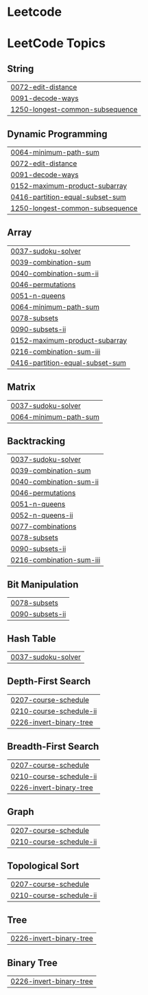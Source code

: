 # Leetcode
<!---LeetCode Topics Start-->
# LeetCode Topics
## String
|  |
| ------- |
| [0072-edit-distance](https://github.com/NANTHITHA-P/Leetcode/tree/master/0072-edit-distance) |
| [0091-decode-ways](https://github.com/NANTHITHA-P/Leetcode/tree/master/0091-decode-ways) |
| [1250-longest-common-subsequence](https://github.com/NANTHITHA-P/Leetcode/tree/master/1250-longest-common-subsequence) |
## Dynamic Programming
|  |
| ------- |
| [0064-minimum-path-sum](https://github.com/NANTHITHA-P/Leetcode/tree/master/0064-minimum-path-sum) |
| [0072-edit-distance](https://github.com/NANTHITHA-P/Leetcode/tree/master/0072-edit-distance) |
| [0091-decode-ways](https://github.com/NANTHITHA-P/Leetcode/tree/master/0091-decode-ways) |
| [0152-maximum-product-subarray](https://github.com/NANTHITHA-P/Leetcode/tree/master/0152-maximum-product-subarray) |
| [0416-partition-equal-subset-sum](https://github.com/NANTHITHA-P/Leetcode/tree/master/0416-partition-equal-subset-sum) |
| [1250-longest-common-subsequence](https://github.com/NANTHITHA-P/Leetcode/tree/master/1250-longest-common-subsequence) |
## Array
|  |
| ------- |
| [0037-sudoku-solver](https://github.com/NANTHITHA-P/Leetcode/tree/master/0037-sudoku-solver) |
| [0039-combination-sum](https://github.com/NANTHITHA-P/Leetcode/tree/master/0039-combination-sum) |
| [0040-combination-sum-ii](https://github.com/NANTHITHA-P/Leetcode/tree/master/0040-combination-sum-ii) |
| [0046-permutations](https://github.com/NANTHITHA-P/Leetcode/tree/master/0046-permutations) |
| [0051-n-queens](https://github.com/NANTHITHA-P/Leetcode/tree/master/0051-n-queens) |
| [0064-minimum-path-sum](https://github.com/NANTHITHA-P/Leetcode/tree/master/0064-minimum-path-sum) |
| [0078-subsets](https://github.com/NANTHITHA-P/Leetcode/tree/master/0078-subsets) |
| [0090-subsets-ii](https://github.com/NANTHITHA-P/Leetcode/tree/master/0090-subsets-ii) |
| [0152-maximum-product-subarray](https://github.com/NANTHITHA-P/Leetcode/tree/master/0152-maximum-product-subarray) |
| [0216-combination-sum-iii](https://github.com/NANTHITHA-P/Leetcode/tree/master/0216-combination-sum-iii) |
| [0416-partition-equal-subset-sum](https://github.com/NANTHITHA-P/Leetcode/tree/master/0416-partition-equal-subset-sum) |
## Matrix
|  |
| ------- |
| [0037-sudoku-solver](https://github.com/NANTHITHA-P/Leetcode/tree/master/0037-sudoku-solver) |
| [0064-minimum-path-sum](https://github.com/NANTHITHA-P/Leetcode/tree/master/0064-minimum-path-sum) |
## Backtracking
|  |
| ------- |
| [0037-sudoku-solver](https://github.com/NANTHITHA-P/Leetcode/tree/master/0037-sudoku-solver) |
| [0039-combination-sum](https://github.com/NANTHITHA-P/Leetcode/tree/master/0039-combination-sum) |
| [0040-combination-sum-ii](https://github.com/NANTHITHA-P/Leetcode/tree/master/0040-combination-sum-ii) |
| [0046-permutations](https://github.com/NANTHITHA-P/Leetcode/tree/master/0046-permutations) |
| [0051-n-queens](https://github.com/NANTHITHA-P/Leetcode/tree/master/0051-n-queens) |
| [0052-n-queens-ii](https://github.com/NANTHITHA-P/Leetcode/tree/master/0052-n-queens-ii) |
| [0077-combinations](https://github.com/NANTHITHA-P/Leetcode/tree/master/0077-combinations) |
| [0078-subsets](https://github.com/NANTHITHA-P/Leetcode/tree/master/0078-subsets) |
| [0090-subsets-ii](https://github.com/NANTHITHA-P/Leetcode/tree/master/0090-subsets-ii) |
| [0216-combination-sum-iii](https://github.com/NANTHITHA-P/Leetcode/tree/master/0216-combination-sum-iii) |
## Bit Manipulation
|  |
| ------- |
| [0078-subsets](https://github.com/NANTHITHA-P/Leetcode/tree/master/0078-subsets) |
| [0090-subsets-ii](https://github.com/NANTHITHA-P/Leetcode/tree/master/0090-subsets-ii) |
## Hash Table
|  |
| ------- |
| [0037-sudoku-solver](https://github.com/NANTHITHA-P/Leetcode/tree/master/0037-sudoku-solver) |
## Depth-First Search
|  |
| ------- |
| [0207-course-schedule](https://github.com/NANTHITHA-P/Leetcode/tree/master/0207-course-schedule) |
| [0210-course-schedule-ii](https://github.com/NANTHITHA-P/Leetcode/tree/master/0210-course-schedule-ii) |
| [0226-invert-binary-tree](https://github.com/NANTHITHA-P/Leetcode/tree/master/0226-invert-binary-tree) |
## Breadth-First Search
|  |
| ------- |
| [0207-course-schedule](https://github.com/NANTHITHA-P/Leetcode/tree/master/0207-course-schedule) |
| [0210-course-schedule-ii](https://github.com/NANTHITHA-P/Leetcode/tree/master/0210-course-schedule-ii) |
| [0226-invert-binary-tree](https://github.com/NANTHITHA-P/Leetcode/tree/master/0226-invert-binary-tree) |
## Graph
|  |
| ------- |
| [0207-course-schedule](https://github.com/NANTHITHA-P/Leetcode/tree/master/0207-course-schedule) |
| [0210-course-schedule-ii](https://github.com/NANTHITHA-P/Leetcode/tree/master/0210-course-schedule-ii) |
## Topological Sort
|  |
| ------- |
| [0207-course-schedule](https://github.com/NANTHITHA-P/Leetcode/tree/master/0207-course-schedule) |
| [0210-course-schedule-ii](https://github.com/NANTHITHA-P/Leetcode/tree/master/0210-course-schedule-ii) |
## Tree
|  |
| ------- |
| [0226-invert-binary-tree](https://github.com/NANTHITHA-P/Leetcode/tree/master/0226-invert-binary-tree) |
## Binary Tree
|  |
| ------- |
| [0226-invert-binary-tree](https://github.com/NANTHITHA-P/Leetcode/tree/master/0226-invert-binary-tree) |
<!---LeetCode Topics End-->